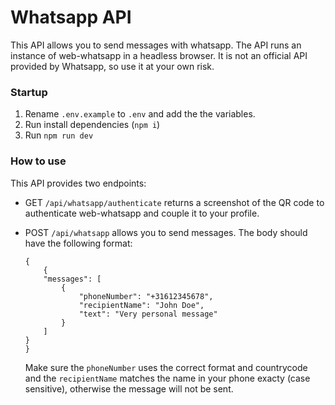 # Whatsapp API

This API allows you to send messages with whatsapp. The API runs an instance of web-whatsapp in a headless browser. It is not an official API provided by Whatsapp, so use it at your own risk.

### Startup

1. Rename `.env.example` to `.env` and add the the variables.
2. Run install dependencies (`npm i`)
3. Run `npm run dev`

### How to use

This API provides two endpoints:

- GET `/api/whatsapp/authenticate` returns a screenshot of the QR code to authenticate web-whatsapp and couple it to your profile.
- POST `/api/whatsapp` allows you to send messages. The body should have the following format:

  ```
  {
      {
      "messages": [
          {
              "phoneNumber": "+31612345678",
              "recipientName": "John Doe",
              "text": "Very personal message"
          }
      ]
  }
  }
  ```

  Make sure the `phoneNumber` uses the correct format and countrycode and the `recipientName` matches the name in your phone exacty (case sensitive), otherwise the message will not be sent.
